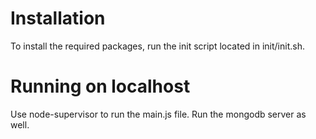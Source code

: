 Installation
============
To install the required packages, run the init script located in init/init.sh.

Running on localhost
====================
Use node-supervisor to run the main.js file.
Run the mongodb server as well.

